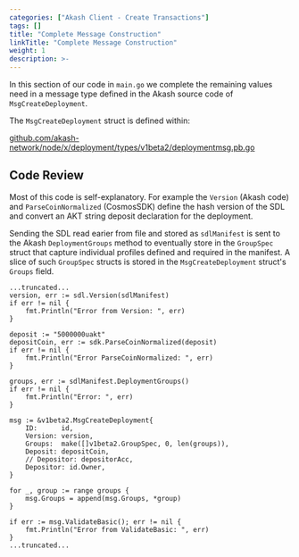 ```yaml
---
categories: ["Akash Client - Create Transactions"]
tags: []
title: "Complete Message Construction"
linkTitle: "Complete Message Construction"
weight: 1
description: >-
---
```




In this section of our code in `main.go` we complete the remaining values need in a message type defined in the Akash source code of `MsgCreateDeployment`.

The `MsgCreateDeployment` struct is defined within:

[github.com/akash-network/node/x/deployment/types/v1beta2/deploymentmsg.pb.go](https://github.com/akash-network/node/blob/52d5ee5caa2c6e5a5e59893d903d22fe450d6045/x/deployment/types/v1beta2/deploymentmsg.pb.go#L28)

## Code Review

Most of this code is self-explanatory. For example the `Version` (Akash code) and `ParseCoinNormalized` (CosmosSDK) define the hash version of the SDL and convert an AKT string deposit declaration for the deployment.

Sending the SDL read earier from file and stored as `sdlManifest` is sent to the Akash `DeploymentGroups` method to eventually store in the `GroupSpec` struct that capture individual profiles defined and required in the manifest.  A slice of such `GroupSpec` structs is stored in the `MsgCreateDeployment` struct's `Groups` field.

```
...truncated...
version, err := sdl.Version(sdlManifest)
if err != nil {
	fmt.Println("Error from Version: ", err)
}

deposit := "5000000uakt"
depositCoin, err := sdk.ParseCoinNormalized(deposit)
if err != nil {
	fmt.Println("Error ParseCoinNormalized: ", err)
}

groups, err := sdlManifest.DeploymentGroups()
if err != nil {
	fmt.Println("Error: ", err)
}

msg := &v1beta2.MsgCreateDeployment{
	ID:      id,
	Version: version,
	Groups:  make([]v1beta2.GroupSpec, 0, len(groups)),
	Deposit: depositCoin,
	// Depositor: depositorAcc,
	Depositor: id.Owner,
}

for _, group := range groups {
	msg.Groups = append(msg.Groups, *group)
}

if err := msg.ValidateBasic(); err != nil {
	fmt.Println("Error from ValidateBasic: ", err)
}
...truncated...
```